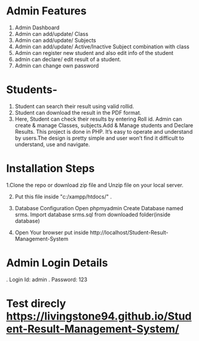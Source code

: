 
# Admin Features
 1. Admin Dashboard
 2. Admin can add/update/ Class
 3. Admin can add/update/ Subjects
 4. Admin can add/update/ Active/Inactive Subject combination with class
 5. Admin can register new student and also edit info of the student
 6. admin can declare/ edit  result of a student.
 7. Admin can change own password
# Students-
 1. Student can search their result using valid rollid.
 2. Student can download the result in the PDF format.
 3. Here, Student can check their results by entering Roll id. Admin can create & manage Classes, subjects.Add & Manage students and Declare Results. This project is done in PHP. It’s easy to operate and understand by users.The design is pretty simple and user won’t find it difficult to understand, use and navigate.

# Installation Steps
1.Clone the repo or download zip file and Unzip file on your local server.

2. Put this file inside "c:/xampp/htdocs/" .

3. Database Configuration
Open phpmyadmin
Create Database named srms.
Import database srms.sql from downloaded folder(inside database)

4. Open Your browser put inside http://localhost/Student-Result-Management-System


# Admin Login Details
  . Login Id: admin
  . Password: 123

# Test direcly https://livingstone94.github.io/Student-Result-Management-System/
